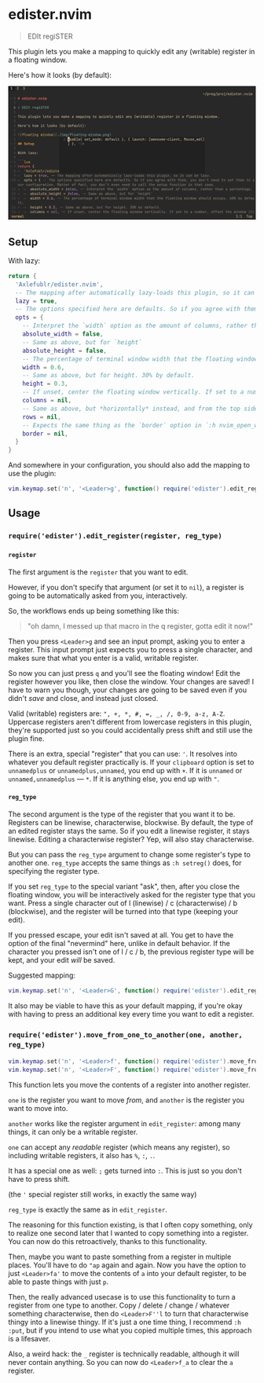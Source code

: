 # edister.nvim

> EDIt regiSTER

This plugin lets you make a mapping to quickly edit any (writable) register in a floating window.

Here's how it looks (by default):

![floating window](./img/floating-window.png)

## Setup

With lazy:

```lua
return {
  'Axlefublr/edister.nvim',
  -- The mapping after automatically lazy-loads this plugin, so it can be lazy.
  lazy = true,
  -- The options specified here are defaults. So if you agree with them, you don't need to set them in your configuration. Matter of fact, you don't even need to call the setup function in that case.
  opts = {
    -- Interpret the `width` option as the amount of columns, rather than a percentage.
    absolute_width = false,
    -- Same as above, but for `height`
    absolute_height = false,
    -- The percentage of terminal window width that the floating window should occupy. 60% by default.
    width = 0.6,
    -- Same as above, but for height. 30% by default.
    height = 0.3,
    -- If unset, center the floating window vertically. If set to a number, offset the window that many columns from the left side of your neovim window.
    columns = nil,
    -- Same as above, but *horizontally* instead, and from the top side of your neovim window. If you don't set `rows` and `columns`, the floating window is fully centered.
    rows = nil,
    -- Expects the same thing as the `border` option in `:h nvim_open_win()`. No borders by default.
    border = nil,
  }
}
```

And somewhere in your configuration, you should also add the mapping to use the plugin:

```lua
vim.keymap.set('n', '<Leader>g', function() require('edister').edit_register() end)
```

## Usage

### `require('edister').edit_register(register, reg_type)`

#### `register`

The first argument is the `register` that you want to edit.

However, if you don't specify that argument (or set it to `nil`), a register is going to be automatically asked from you, interactively.

So, the workflows ends up being something like this:

> "oh damn, I messed up that macro in the q register, gotta edit it now!"

Then you press `<Leader>g` and see an input prompt, asking you to enter a register. This input prompt just expects you to press a single character, and makes sure that what you enter is a valid, writable register.

So now you can just press `q` and you'll see the floating window! Edit the register however you like, then close the window. Your changes are saved! I have to warn you though, your changes are going to be saved even if you didn't _save_ and close, and instead just closed.

Valid (writable) registers are: `", +, *, #, =, _, /, 0-9, a-z, A-Z`. Uppercase registers aren't different from lowercase registers in this plugin, they're supported just so you could accidentally press shift and still use the plugin fine.

There is an extra, special "register" that you can use: `'`. It resolves into whatever you default register practically is. If your `clipboard` option is set to `unnamedplus` or `unnamedplus,unnamed`, you end up with `+`. If it is `unnamed` or `unnamed,unnamedplus` — `*`. If it is anything else, you end up with `"`.

#### `reg_type`

The second argument is the type of the register that you want it to be. Registers can be linewise, characterwise, blockwise. By default, the type of an edited register stays the same. So if you edit a linewise register, it stays linewise. Editing a characterwise register? Yep, will also stay characterwise.

But you can pass the `reg_type` argument to change some register's type to another one. `reg_type` accepts the same things as `:h setreg()` does, for specifying the register type.

If you set `reg_type` to the special variant "ask", then, after you close the floating window, you will be interactively asked for the register type that you want. Press a single character out of l (linewise) / c (characterwise) / b (blockwise), and the register will be turned into that type (keeping your edit).

If you pressed escape, your edit isn't saved at all. You get to have the option of the final "nevermind" here, unlike in default behavior. If the character you pressed isn't one of l / c / b, the previous register type will be kept, and your edit _will_ be saved.

Suggested mapping:

```lua
vim.keymap.set('n', '<Leader>G', function() require('edister').edit_register(nil, 'ask') end)
```

It also may be viable to have this as your default mapping, if you're okay with having to press an additional key every time you want to edit a register.

### `require('edister').move_from_one_to_another(one, another, reg_type)`

```lua
vim.keymap.set('n', '<Leader>f', function() require('edister').move_from_one_to_another() end)
vim.keymap.set('n', '<Leader>F', function() require('edister').move_from_one_to_another(nil, nil, 'ask') end)
```

This function lets you move the contents of a register into another register.

`one` is the register you want to move *from*, and `another` is the register you want to move into.

`another` works like the register argument in `edit_register`: among many things, it can only be a writable register.

`one` can accept any *readable* register (which means any register), so including writable registers, it also has `%`, `:`, `.`.

It has a special one as well: `;` gets turned into `:`. This is just so you don't have to press shift.

(the `'` special register still works, in exactly the same way)

`reg_type` is exactly the same as in `edit_register`.

The reasoning for this function existing, is that I often copy something, only to realize one second later that I wanted to copy something into a register. You can now do this retroactively, thanks to this functionality.

Then, maybe you want to paste something from a register in multiple places. You'll have to do `"ap` again and again. Now you have the option to just `<Leader>fa'` to move the contents of `a` into your default register, to be able to paste things with just `p`.

Then, the really advanced usecase is to use this functionality to turn a register from one type to another. Copy / delete / change / whatever something characterwise, then do `<Leader>F''l` to turn that characterwise thingy into a linewise thingy. If it's just a one time thing, I recommend `:h :put`, but if you intend to use what you copied multiple times, this approach is a lifesaver.

Also, a weird hack: the `_` register is technically readable, although it will never contain anything. So you can now do `<Leader>f_a` to clear the `a` register.
